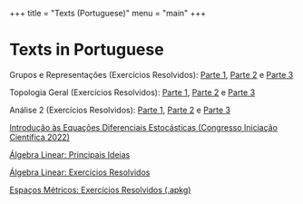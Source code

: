 +++
title = "Texts (Portuguese)"
menu = "main"
+++

# Texts in Portuguese

Grupos e Representações (Exercícios Resolvidos): [Parte 1](https://github.com/adairneto/Grupos-e-Representa-es/blob/main/Exerc%C3%ADcios%20P1%20MA446.pdf), [Parte 2](https://github.com/adairneto/Grupos-e-Representa-es/blob/main/Exerc%C3%ADcios%20P2%20MA446.pdf) e [Parte 3](https://github.com/adairneto/Grupos-e-Representa-es/blob/main/Exerc%C3%ADcios%20P3%20MA446.pdf)

Topologia Geral (Exercícios Resolvidos): [Parte 1](https://github.com/adairneto/Topologia-Geral/blob/main/Exerc%C3%ADcios%20P1%20MA453.pdf), [Parte 2](https://github.com/adairneto/Topologia-Geral/blob/main/Exerc%C3%ADcios%20P2%20MA453.pdf) e [Parte 3](https://github.com/adairneto/Topologia-Geral/blob/main/Exerc%C3%ADcios%20P3%20MA453.pdf)

Análise 2 (Exercícios Resolvidos): [Parte 1](https://github.com/adairneto/An-lise-2/blob/main/Exerc%C3%ADcios%20P1%20MA602.pdf), [Parte 2](https://github.com/adairneto/An-lise-2/blob/main/Exerc%C3%ADcios%20P2%20MA602.pdf) e [Parte 3](https://github.com/adairneto/An-lise-2/blob/main/Exerc%C3%ADcios%20P3%20MA602.pdf)

[Introdução às Equações Diferenciais Estocásticas (Congresso Iniciação Científica 2022)](https://github.com/adairneto/Stochastic-Differential-Equations/blob/main/poster.pdf)

[Álgebra Linear: Principais Ideias](https://github.com/adairneto/Algebra-Linear/raw/main/algelin-resumo.pdf)

[Álgebra Linear: Exercícios Resolvidos](https://github.com/adairneto/Algebra-Linear/tree/main/Exerc%C3%ADcios%20Resolvidos)

[Espaços Métricos: Exercícios Resolvidos (.apkg)](https://github.com/adairneto/Metric-Spaces/blob/main/Espa%C3%A7os%20M%C3%A9tricos.apkg)
